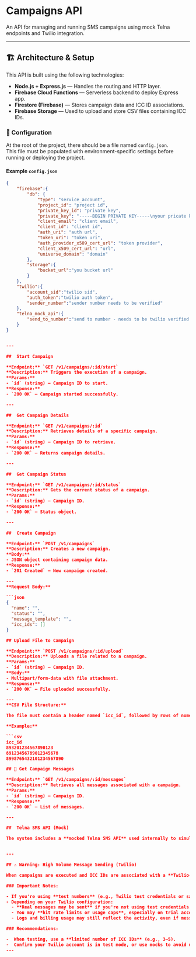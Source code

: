 #  Campaigns API

An API for managing and running SMS campaigns using mock Telna endpoints and Twilio integration.

---

## 🏗️ Architecture & Setup

This API is built using the following technologies:

- **Node.js + Express.js** — Handles the routing and HTTP layer.
- **Firebase Cloud Functions** — Serverless backend to deploy Express app.
- **Firestore (Firebase)** — Stores campaign data and ICC ID associations.
- **Firebase Storage** — Used to upload and store CSV files containing ICC IDs.

### 🔧 Configuration

At the root of the project, there should be a file named `config.json`.  
This file must be populated with environment-specific settings before running or deploying the project.

#### Example `config.json`

```json
{
    "firebase":{
        "db": {
            "type": "service_account",
            "project_id": "project id",
            "private_key_id": "private key",
            "private_key": "-----BEGIN PRIVATE KEY-----\nyour pricate key\nYqREOt9a/b5L/Kf/ZgFX\n-----END PRIVATE KEY-----\n",
            "client_email": "client email",
            "client_id": "client id",
            "auth_uri": "auth url",
            "token_uri": "token uri",
            "auth_provider_x509_cert_url": "token provider",
            "client_x509_cert_url": "url",
            "universe_domain": "domain"
        },
        "storage":{
            "bucket_url":"you bucket url"
        }
    },
    "twilio":{
        "account_sid":"twilio sid",
        "auth_token":"twilio auth token",
        "sender_number":"sender number needs to be verified"
    },
    "telna_mock_api":{
        "send_to_number":"send to number - needs to be twilio verified to accept messages for testing"
    }
}


---

##  Start Campaign

**Endpoint:** `GET /v1/campaigns/:id/start`  
**Description:** Triggers the execution of a campaign.  
**Params:**
- `id` (string) — Campaign ID to start.  
**Response:**  
- `200 OK` — Campaign started successfully.

---

##  Get Campaign Details

**Endpoint:** `GET /v1/campaigns/:id`  
**Description:** Retrieves details of a specific campaign.  
**Params:**
- `id` (string) — Campaign ID to retrieve.  
**Response:**  
- `200 OK` — Returns campaign details.

---

##  Get Campaign Status

**Endpoint:** `GET /v1/campaigns/:id/status`  
**Description:** Gets the current status of a campaign.  
**Params:**
- `id` (string) — Campaign ID.  
**Response:**  
- `200 OK` — Status object.

---

##  Create Campaign

**Endpoint:** `POST /v1/campaigns`  
**Description:** Creates a new campaign.  
**Body:**  
- JSON object containing campaign data.  
**Response:**  
- `201 Created` — New campaign created.

---
**Request Body:**

```json
{
  "name": "",
  "status": "",
  "message_template": "",
  "icc_ids": []
}

## Upload File to Campaign

**Endpoint:** `POST /v1/campaigns/:id/upload`  
**Description:** Uploads a file related to a campaign.  
**Params:**
- `id` (string) — Campaign ID.  
**Body:**  
- Multipart/form-data with file attachment.  
**Response:**  
- `200 OK` — File uploaded successfully.

---
**CSV File Structure:**

The file must contain a header named `icc_id`, followed by rows of numeric ICC ID values.

**Example:**

```csv
icc_id
893201234567890123
89123456789012345678
8998765432101234567890

## 💬 Get Campaign Messages

**Endpoint:** `GET /v1/campaigns/:id/messages`  
**Description:** Retrieves all messages associated with a campaign.  
**Params:**
- `id` (string) — Campaign ID.  
**Response:**  
- `200 OK` — List of messages.

---

##  Telna SMS API (Mock)

The system includes a **mocked Telna SMS API** used internally to simulategetting phone numbers from icc_ids. 


---

## ⚠️ Warning: High Volume Message Sending (Twilio)

When campaigns are executed and ICC IDs are associated with a **Twilio-powered** SMS flow, the system attempts to send messages to all provided `icc_ids`. Numbers are returnrd from telna mock api.

### Important Notes:

- If you're using **test numbers** (e.g., Twilio test credentials or sandbox numbers), uploading a **large number of ICC IDs** and running the campaign will simulate sending a **high volume of messages**.
- Depending on your Twilio configuration:
  - **Real messages may be sent** if you're not using test credentials.
  - You may **hit rate limits or usage caps**, especially on trial accounts.
  - Logs and billing usage may still reflect the activity, even if messages aren’t delivered to real recipients.

### Recommendations:

-  When testing, use a **limited number of ICC IDs** (e.g., 3–5).
-  Confirm your Twilio account is in test mode, or use mocks to avoid unintentional messaging.
---
